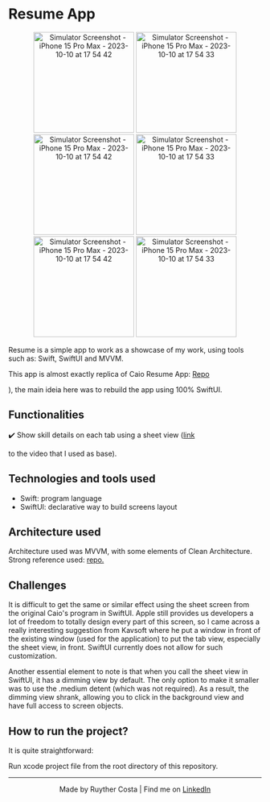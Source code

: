 # Resume App

<p align="center">
  <img src="https://github.com/Themakew/resume-app/assets/3030029/387a2f0d-648f-46ad-a1b9-bd129dfef565" alt="Simulator Screenshot - iPhone 15 Pro Max - 2023-10-10 at 17 54 42" width="200"/>
  <img src="https://github.com/Themakew/resume-app/assets/3030029/e2aee9ee-9c4b-4724-bb13-025b6de66200" alt="Simulator Screenshot - iPhone 15 Pro Max - 2023-10-10 at 17 54 33" width="200"/>
  <img src="https://github.com/Themakew/resume-app/assets/3030029/3a47ae7d-1114-4ab2-ae31-9d5c2cfe03db" alt="Simulator Screenshot - iPhone 15 Pro Max - 2023-10-10 at 17 54 42" width="200"/>
  <img src="https://github.com/Themakew/resume-app/assets/3030029/66a324cd-3144-406b-bd15-e8b552612257" alt="Simulator Screenshot - iPhone 15 Pro Max - 2023-10-10 at 17 54 33" width="200"/>
  <img src="https://github.com/Themakew/resume-app/assets/3030029/c880cf28-bbc0-4634-9b81-8c3169c31437" alt="Simulator Screenshot - iPhone 15 Pro Max - 2023-10-10 at 17 54 42" width="200"/>
  <img src="https://github.com/Themakew/resume-app/assets/3030029/ff0808ea-4a92-4de1-8b03-38180cae6c60" alt="Simulator Screenshot - iPhone 15 Pro Max - 2023-10-10 at 17 54 33" width="200"/>
</p>

Resume is a simple app to work as a showcase of my work, using tools such as: Swift, SwiftUI and MVVM.

This app is almost exactly replica of Caio Resume App: <a href="https://github.com/caiiocasttro/CAIOSDEV-APP">Repo</a></p>), the main ideia here was to rebuild the app using 100% SwiftUI.

## Functionalities
✔️ Show skill details on each tab using a sheet view (<a href="https://www.youtube.com/watch?v=8Ys83qvnDvE&t=754s">link</a></p> to the video that I used as base).

## Technologies and tools used

- Swift: program language
- SwiftUI: declarative way to build screens layout

## Architecture used

Architecture used was MVVM, with some elements of Clean Architecture. Strong reference used: <a href="https://github.com/kudoleh/iOS-Clean-Architecture-MVVM">repo.</a></p> 

## Challenges

It is difficult to get the same or similar effect using the sheet screen from the original Caio's program in SwiftUI. Apple still provides us developers a lot of freedom to totally design every part of this screen, so I came across a really interesting suggestion from Kavsoft where he put a window in front of the existing window (used for the application) to put the tab view, especially the sheet view, in front. SwiftUI currently does not allow for such customization.

Another essential element to note is that when you call the sheet view in SwiftUI, it has a dimming view by default. The only option to make it smaller was to use the .medium detent (which was not required). As a result, the dimming view shrank, allowing you to click in the background view and have full access to screen objects.

## How to run the project?

It is quite straightforward:

Run xcode project file from the root directory of this repository.

---
<p align="center">Made by Ruyther Costa | Find me on <a href="https://www.linkedin.com/in/ruyther">LinkedIn</a></p>

